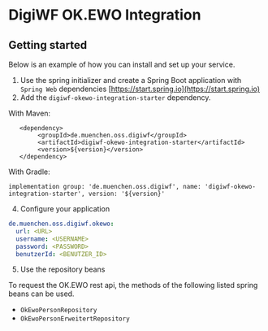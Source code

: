 # DigiWF OK.EWO Integration
## Getting started

Below is an example of how you can install and set up your service.

1. Use the spring initializer and create a Spring Boot application with `Spring Web`
   dependencies [https://start.spring.io](https://start.spring.io)
2. Add the `digiwf-okewo-integration-starter` dependency.

With Maven:

```
   <dependency>
        <groupId>de.muenchen.oss.digiwf</groupId>
        <artifactId>digiwf-okewo-integration-starter</artifactId>
        <version>${version}</version>
   </dependency>
```

With Gradle:

```
implementation group: 'de.muenchen.oss.digiwf', name: 'digiwf-okewo-integration-starter', version: '${version}'
```

4. Configure your application

```yaml
de.muenchen.oss.digiwf.okewo:
  url: <URL>
  username: <USERNAME>
  password: <PASSWORD>
  benutzerId: <BENUTZER_ID>
```

5. Use the repository beans

To request the OK.EWO rest api, the methods of the following listed spring beans can be used.

* `OkEwoPersonRepository`
* `OkEwoPersonErweitertRepository`